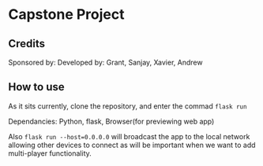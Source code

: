 # Capstone Project

## Credits

Sponsored by: 
Developed by: Grant, Sanjay, Xavier, Andrew

## How to use

As it sits currently, clone the repository, and enter the commad `flask run`

Dependancies: Python, flask, Browser(for previewing web app)

Also `flask run --host=0.0.0.0` will broadcast the app to the local network allowing other devices to connect as will be important when we want to add multi-player functionality.

